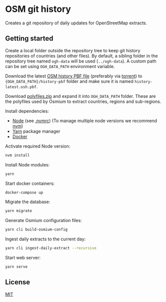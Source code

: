 
# OSM git history

Creates a git repository of daily updates for OpenStreetMap extracts.

## Getting started

Create a local folder outside the repository tree to keep git history repositories of countries (and other files). By default, a sibling folder in the repository tree named `ogh-data` will be used (`../ogh-data`). A custom path can be set using `OGH_DATA_PATH` environment variable.

Download the latest [OSM history PBF file](https://planet.osm.org/pbf/full-history) (preferably via [torrent](https://planet.osm.org/pbf/full-history/history-latest.osm.pbf.torrent)) to `{OGH_DATA_PATH}/history-pbf` folder and make sure it is named `history-latest.osh.pbf`.

Download [polyfiles.zip](https://www.dropbox.com/s/nvutp2fcg75fcc6/polyfiles.zip?dl=0) and expand it into `OGH_DATA_PATH` folder. These are the polyfiles used by Osmium to extract countries, regions and sub-regions.

Install dependencies:

- [Node](http://nodejs.org/) (see [.nvmrc](./.nvmrc)) (To manage multiple node versions we recommend [nvm](https://github.com/creationix/nvm))
- [Yarn](https://yarnpkg.com/) package manager
- [Docker](https://www.docker.com/)

Activate required Node version:

```sh
nvm install
```

Install Node modules:

```sh
yarn
```

Start docker containers:

```sh
docker-compose up
```

Migrate the database:

```sh
yarn migrate
```

Generate Osmium configuration files:

```sh
yarn cli build-osmium-config
```


Ingest daily extracts to the current day:

```sh
yarn cli ingest-daily-extract --recursive
```

Start web server:

```sh
yarn serve
```

## License

[MIT](LICENSE)
